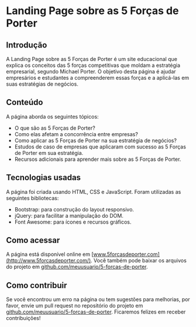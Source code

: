 Landing Page sobre as 5 Forças de Porter
========================================

Introdução
----------

A Landing Page sobre as 5 Forças de Porter é um site educacional que explica os conceitos das 5 forças competitivas que moldam a estratégia empresarial, segundo Michael Porter. O objetivo desta página é ajudar empresários e estudantes a compreenderem essas forças e a aplicá-las em suas estratégias de negócios.

Conteúdo
--------

A página aborda os seguintes tópicos:

-   O que são as 5 Forças de Porter?
-   Como elas afetam a concorrência entre empresas?
-   Como aplicar as 5 Forças de Porter na sua estratégia de negócios?
-   Estudos de caso de empresas que aplicaram com sucesso as 5 Forças de Porter em sua estratégia.
-   Recursos adicionais para aprender mais sobre as 5 Forças de Porter.

Tecnologias usadas
------------------

A página foi criada usando HTML, CSS e JavaScript. Foram utilizadas as seguintes bibliotecas:

-   Bootstrap: para construção do layout responsivo.
-   jQuery: para facilitar a manipulação do DOM.
-   Font Awesome: para ícones e recursos gráficos.

Como acessar
------------

A página está disponível online em [www.5forcasdeporter.com](http://www.5forcasdeporter.com/). Você também pode baixar os arquivos do projeto em [github.com/meuusuario/5-forcas-de-porter](http://github.com/meuusuario/5-forcas-de-porter).

Como contribuir
---------------

Se você encontrou um erro na página ou tem sugestões para melhorias, por favor, envie um pull request no repositório do projeto em [github.com/meuusuario/5-forcas-de-porter](http://github.com/FelipeFeitosaDev/1-cp-gestao-porter). Ficaremos felizes em receber contribuições!
